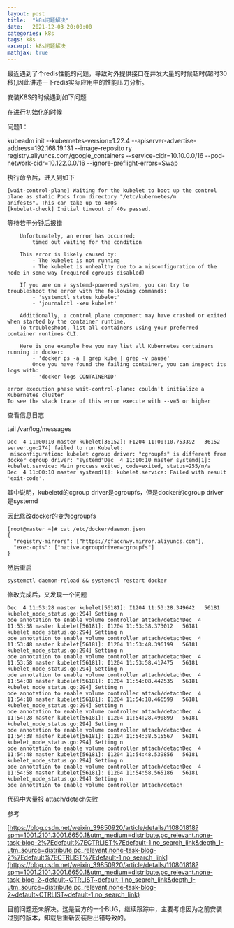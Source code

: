 ```yaml
---
layout: post
title:  "k8s问题解决"
date:   2021-12-03 20:00:00
categories: k8s
tags: k8s
excerpt: k8s问题解决
mathjax: true
---
```


最近遇到了个redis性能的问题，导致对外提供接口在并发大量的时候超时(超时30秒),因此讲述一下redis实际应用中的性能压力分析。

安装K8S的时候遇到如下问题

在进行初始化的时候

问题1：

kubeadm init --kubernetes-version=1.22.4  --apiserver-advertise-address=192.168.19.131   --image-reposito
ry registry.aliyuncs.com/google_containers  --service-cidr=10.10.0.0/16 --pod-network-cidr=10.122.0.0/16 --ignore-preflight-errors=Swap

执行命令后，进入到如下

```
[wait-control-plane] Waiting for the kubelet to boot up the control plane as static Pods from directory "/etc/kubernetes/m
anifests". This can take up to 4m0s
[kubelet-check] Initial timeout of 40s passed.

```

等待若干分钟后报错

```
	Unfortunately, an error has occurred:
		timed out waiting for the condition

	This error is likely caused by:
		- The kubelet is not running
		- The kubelet is unhealthy due to a misconfiguration of the node in some way (required cgroups disabled)

	If you are on a systemd-powered system, you can try to troubleshoot the error with the following commands:
		- 'systemctl status kubelet'
		- 'journalctl -xeu kubelet'

	Additionally, a control plane component may have crashed or exited when started by the container runtime.
	To troubleshoot, list all containers using your preferred container runtimes CLI.

	Here is one example how you may list all Kubernetes containers running in docker:
		- 'docker ps -a | grep kube | grep -v pause'
		Once you have found the failing container, you can inspect its logs with:
		- 'docker logs CONTAINERID'

error execution phase wait-control-plane: couldn't initialize a Kubernetes cluster
To see the stack trace of this error execute with --v=5 or higher

```

查看信息日志

tail /var/log/messages

```
Dec  4 11:00:10 master kubelet[36152]: F1204 11:00:10.753392   36152 server.go:274] failed to run Kubelet:
 misconfiguration: kubelet cgroup driver: "cgroupfs" is different from docker cgroup driver: "systemd"Dec  4 11:00:10 master systemd[1]: kubelet.service: Main process exited, code=exited, status=255/n/a
Dec  4 11:00:10 master systemd[1]: kubelet.service: Failed with result 'exit-code'.
```

其中说明，kubeletd的cgroup driver是cgroupfs，但是docker的cgroup driver是systemd

因此修改docker的变为cgroupfs

```
[root@master ~]# cat /etc/docker/daemon.json 
{
  "registry-mirrors": ["https://cfaccnwy.mirror.aliyuncs.com"],
  "exec-opts": ["native.cgroupdriver=cgroupfs"]
}
```

然后重启

```
systemctl daemon-reload && systemctl restart docker
```

修改完成后，又发现一个问题

```
Dec  4 11:53:28 master kubelet[56181]: I1204 11:53:28.349642   56181 kubelet_node_status.go:294] Setting n
ode annotation to enable volume controller attach/detachDec  4 11:53:38 master kubelet[56181]: I1204 11:53:38.373012   56181 kubelet_node_status.go:294] Setting n
ode annotation to enable volume controller attach/detachDec  4 11:53:48 master kubelet[56181]: I1204 11:53:48.396199   56181 kubelet_node_status.go:294] Setting n
ode annotation to enable volume controller attach/detachDec  4 11:53:58 master kubelet[56181]: I1204 11:53:58.417475   56181 kubelet_node_status.go:294] Setting n
ode annotation to enable volume controller attach/detachDec  4 11:54:08 master kubelet[56181]: I1204 11:54:08.442535   56181 kubelet_node_status.go:294] Setting n
ode annotation to enable volume controller attach/detachDec  4 11:54:18 master kubelet[56181]: I1204 11:54:18.466599   56181 kubelet_node_status.go:294] Setting n
ode annotation to enable volume controller attach/detachDec  4 11:54:28 master kubelet[56181]: I1204 11:54:28.490899   56181 kubelet_node_status.go:294] Setting n
ode annotation to enable volume controller attach/detachDec  4 11:54:38 master kubelet[56181]: I1204 11:54:38.515567   56181 kubelet_node_status.go:294] Setting n
ode annotation to enable volume controller attach/detachDec  4 11:54:48 master kubelet[56181]: I1204 11:54:48.539856   56181 kubelet_node_status.go:294] Setting n
ode annotation to enable volume controller attach/detachDec  4 11:54:58 master kubelet[56181]: I1204 11:54:58.565186   56181 kubelet_node_status.go:294] Setting n
ode annotation to enable volume controller attach/detach
```

代码中大量报 attach/detach失败

参考

[https://blog.csdn.net/weixin_39850920/article/details/110801818?spm=1001.2101.3001.6650.1&utm_medium=distribute.pc_relevant.none-task-blog-2%7Edefault%7ECTRLIST%7Edefault-1.no_search_link&depth_1-utm_source=distribute.pc_relevant.none-task-blog-2%7Edefault%7ECTRLIST%7Edefault-1.no_search_link](https://blog.csdn.net/weixin_39850920/article/details/110801818?spm=1001.2101.3001.6650.1&utm_medium=distribute.pc_relevant.none-task-blog-2~default~CTRLIST~default-1.no_search_link&depth_1-utm_source=distribute.pc_relevant.none-task-blog-2~default~CTRLIST~default-1.no_search_link)

目前问题还未解决。这是官方的一个BUG，继续跟踪中，主要考虑因为之前安装过别的版本，卸载后重新安装后出错导致的。

